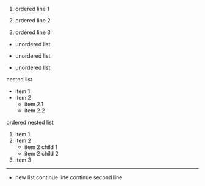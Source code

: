 1. ordered line 1

2. ordered line 2
3. ordered line 3


+ unordered list
- unordered list
* unordered list

nested list

- item 1
- item 2
    - item 2.1
    - item 2.2

ordered nested list


1. item 1
2. item 2
    - item 2 child 1
    - item 2 child 2
3. item 3

---

*   new list
    continue line
    continue second line